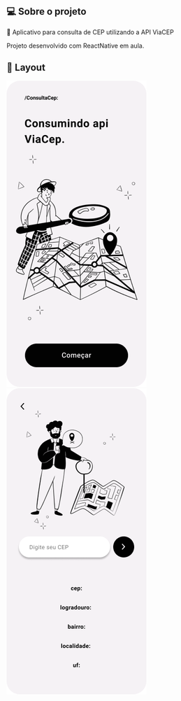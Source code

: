 ## 💻  Sobre o projeto

📌  Aplicativo para consulta de CEP utilizando a API ViaCEP

Projeto desenvolvido com ReactNative em aula.

## 🎨  Layout
<img src="src/assets/telaHome.png" alt="Home"/> <img src="src/assets/telaConsulta.png" alt="Consulta"/>